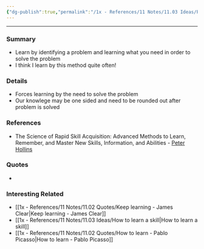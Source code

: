 ```yaml
---
{"dg-publish":true,"permalink":"/1x - References/11 Notes/11.03 Ideas/Problem based learning/","title":"Problem based learning","noteIcon":""}
---
```


---

### Summary
- Learn by identifying a problem and learning what you need in order to solve the problem
- I think I learn by this method quite often!

### Details
- Forces learning by the need to solve the problem
- Our knowlege may be one sided and need to be rounded out after problem is solved

### References
- The Science of Rapid Skill Acquisition: Advanced Methods to Learn, Remember, and Master New Skills, Information, and Abilities - [Peter Hollins](https://www.goodreads.com/author/show/16593818.Peter_Hollins)

### Quotes
-

### Interesting Related
- [[1x - References/11 Notes/11.02 Quotes/Keep learning - James Clear\|Keep learning - James Clear]]
- [[1x - References/11 Notes/11.03 Ideas/How to learn a skill\|How to learn a skill]]
- [[1x - References/11 Notes/11.02 Quotes/How to learn - Pablo Picasso\|How to learn - Pablo Picasso]]